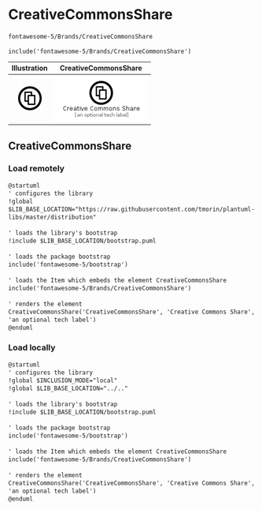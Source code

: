 # CreativeCommonsShare


```text
fontawesome-5/Brands/CreativeCommonsShare
```

```text
include('fontawesome-5/Brands/CreativeCommonsShare')
```



| Illustration | CreativeCommonsShare |
| :---: | :---: |
| ![illustration for Illustration](../../fontawesome-5/Brands/CreativeCommonsShare.png) | ![illustration for CreativeCommonsShare](../../fontawesome-5/Brands/CreativeCommonsShare.Local.png) |




## CreativeCommonsShare

### Load remotely
```plantuml
@startuml
' configures the library
!global $LIB_BASE_LOCATION="https://raw.githubusercontent.com/tmorin/plantuml-libs/master/distribution"

' loads the library's bootstrap
!include $LIB_BASE_LOCATION/bootstrap.puml

' loads the package bootstrap
include('fontawesome-5/bootstrap')

' loads the Item which embeds the element CreativeCommonsShare
include('fontawesome-5/Brands/CreativeCommonsShare')

' renders the element
CreativeCommonsShare('CreativeCommonsShare', 'Creative Commons Share', 'an optional tech label')
@enduml
```

### Load locally
```plantuml
@startuml
' configures the library
!global $INCLUSION_MODE="local"
!global $LIB_BASE_LOCATION="../.."

' loads the library's bootstrap
!include $LIB_BASE_LOCATION/bootstrap.puml

' loads the package bootstrap
include('fontawesome-5/bootstrap')

' loads the Item which embeds the element CreativeCommonsShare
include('fontawesome-5/Brands/CreativeCommonsShare')

' renders the element
CreativeCommonsShare('CreativeCommonsShare', 'Creative Commons Share', 'an optional tech label')
@enduml
```

